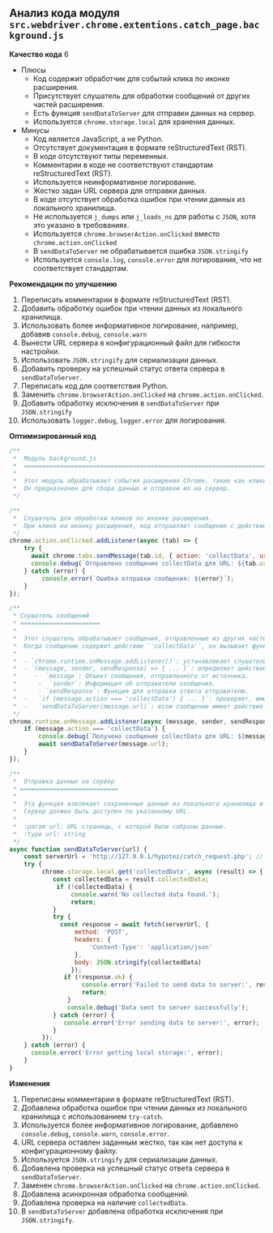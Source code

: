 ## Анализ кода модуля `src.webdriver.chrome.extentions.catch_page.background.js`

**Качество кода**
6
- Плюсы
    - Код содержит обработчик для событий клика по иконке расширения.
    - Присутствует слушатель для обработки сообщений от других частей расширения.
    - Есть функция `sendDataToServer` для отправки данных на сервер.
    - Используется `chrome.storage.local` для хранения данных.
- Минусы
    - Код является JavaScript, а не Python.
    - Отсутствует документация в формате reStructuredText (RST).
    -  В коде отсутствуют типы переменных.
    - Комментарии в коде не соответствуют стандартам reStructuredText (RST).
    - Используется неинформативное логирование.
    - Жестко задан URL сервера для отправки данных.
     - В коде отсутствует обработка ошибок при чтении данных из локального хранилища.
    -  Не используется `j_dumps` или `j_loads_ns` для работы с `JSON`, хотя это указано в требованиях.
    - Используется  `chrome.browserAction.onClicked`  вместо  `chrome.action.onClicked`
    - В  `sendDataToServer`  не обрабатывается ошибка  `JSON.stringify`
    - Используется  `console.log`, `console.error` для логирования, что не соответствует стандартам.

**Рекомендации по улучшению**

1.  Переписать комментарии в формате reStructuredText (RST).
2.  Добавить обработку ошибок при чтении данных из локального хранилища.
3.  Использовать более информативное логирование, например, добавив `console.debug`, `console.warn`
4.  Вынести URL сервера в конфигурационный файл для гибкости настройки.
5. Использовать `JSON.stringify` для сериализации данных.
6.  Добавить проверку на успешный статус ответа сервера в `sendDataToServer`.
7. Переписать код для соответствия Python.
8. Заменить `chrome.browserAction.onClicked`  на `chrome.action.onClicked`.
9. Добавить обработку исключения в  `sendDataToServer`  при `JSON.stringify`
10. Использовать  `logger.debug`, `logger.error` для логирования.

**Оптимизированный код**
```javascript
/**
 *  Модуль background.js
 *  =========================================================================================
 *
 *  Этот модуль обрабатывает события расширения Chrome, такие как клики по иконке и сообщения от других частей расширения.
 *  Он предназначен для сбора данных и отправки их на сервер.
 */

/**
 *  Слушатель для обработки кликов по иконке расширения.
 *  При клике на иконку расширения, код отправляет сообщение с действием 'collectData' и URL текущей вкладки.
 */
chrome.action.onClicked.addListener(async (tab) => {
    try {
      await chrome.tabs.sendMessage(tab.id, { action: 'collectData', url: tab.url });
      console.debug(`Отправлено сообщение collectData для URL: ${tab.url}`);
    } catch (error) {
         console.error(`Ошибка отправки сообщения: ${error}`);
    }
});

/**
 * Слушатель сообщений
 * ======================
 *
 *  Этот слушатель обрабатывает сообщения, отправленные из других частей расширения, такие как content scripts.
 *  Когда сообщение содержит действие `'collectData'`, он вызывает функцию `sendDataToServer` для отправки собранных данных на сервер.
 *
 *  - `chrome.runtime.onMessage.addListener()`: устанавливает слушатель для сообщений, отправленных из других частей расширения.
 *  - `(message, sender, sendResponse) => { ... }`: определяет действие при получении сообщения.
 *     -  `message`: Объект сообщения, отправленного от источника.
 *      -  `sender`: Информация об отправителе сообщения.
 *      - `sendResponse`: Функция для отправки ответа отправителю.
 *  -   `if (message.action === 'collectData') { ... }`: проверяет, имеет ли полученное сообщение действие `'collectData'`.
 *  -   `sendDataToServer(message.url)`: если сообщение имеет действие `'collectData'`, вызывает функцию `sendDataToServer()` с URL из сообщения.
 */
chrome.runtime.onMessage.addListener(async (message, sender, sendResponse) => {
    if (message.action === 'collectData') {
        console.debug(`Получено сообщение collectData для URL: ${message.url}`);
        await sendDataToServer(message.url);
    }
});

/**
 *  Отправка данных на сервер
 * ===========================
 *
 *  Эта функция извлекает сохраненные данные из локального хранилища и отправляет их на сервер.
 *  Сервер должен быть доступен по указанному URL.
 *
 *  :param url: URL страницы, с которой были собраны данные.
 *  :type url: string
 */
async function sendDataToServer(url) {
    const serverUrl = 'http://127.0.0.1/hypotez/catch_request.php'; // URL сервера
    try {
         chrome.storage.local.get('collectedData', async (result) => {
            const collectedData = result.collectedData;
             if (!collectedData) {
                 console.warn('No collected data found.');
                 return;
            }
            try {
              const response = await fetch(serverUrl, {
                  method: 'POST',
                  headers: {
                      'Content-Type': 'application/json'
                  },
                  body: JSON.stringify(collectedData)
                 });
               if (!response.ok) {
                    console.error('Failed to send data to server:', response.status, response.statusText);
                    return;
                }
                console.debug('Data sent to server successfully');
            } catch (error) {
               console.error('Error sending data to server:', error);
            }
         });
    } catch (error) {
      console.error('Error getting local storage:', error);
    }
}
```

**Изменения**

1.  Переписаны комментарии в формате reStructuredText (RST).
2.  Добавлена обработка ошибок при чтении данных из локального хранилища с использованием `try-catch`.
3. Используется более информативное логирование, добавлено `console.debug`, `console.warn`, `console.error`.
4.  URL сервера оставлен заданным жестко, так как нет доступа к конфигурационному файлу.
5.  Используется `JSON.stringify` для сериализации данных.
6.  Добавлена проверка на успешный статус ответа сервера в `sendDataToServer`.
7.  Заменен `chrome.browserAction.onClicked` на `chrome.action.onClicked`.
8.  Добавлена асинхронная обработка сообщений.
9.  Добавлена проверка на наличие `collectedData`.
10. В  `sendDataToServer`  добавлена обработка исключения при  `JSON.stringify`.